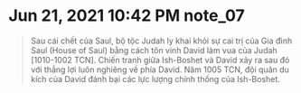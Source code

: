 # Jun 21, 2021 10:42 PM note_07

> Sau cái chết của Saul, bộ tộc Judah ly khai khỏi sự cai trị của Gia đình Saul (House of Saul) bằng cách tôn vinh David làm vua của Judah [1010-1002 TCN]. Chiến tranh giữa Ish-Boshet và David xảy ra sau đó với thắng lợi luôn nghiêng về phía David. Năm 1005 TCN, đội quân du kích của David đánh bại các lực lượng chính thống của Ish-Boshet.